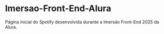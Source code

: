 # Imersao-Front-End-Alura
Página inicial do Spotify desenvolvida durante a Imersão Front-End 2025 da Alura.
